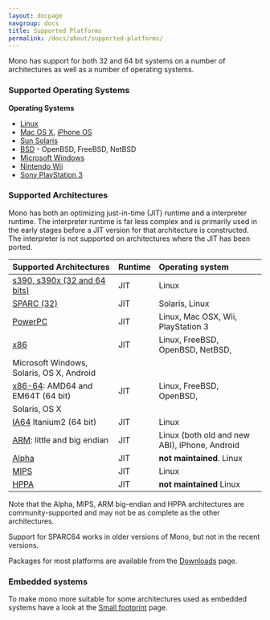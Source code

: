 ```yaml
---
layout: docpage
navgroup: docs
title: Supported Platforms
permalink: /docs/about/supported-platforms/
---
```


Mono has support for both 32 and 64 bit systems on a number of architectures as well as a number of operating systems.

### Supported Operating Systems

**Operating Systems**

-   [Linux]({{site.github.url}}/old_site/Mono:Linux "Mono:Linux")
-   [Mac OS X]({{site.github.url}}/old_site/Mono:OSX "Mono:OSX"), [iPhone OS]({{site.github.url}}/old_site/Mono:Iphone "Mono:Iphone")
-   [Sun Solaris]({{site.github.url}}/old_site/Mono:Solaris "Mono:Solaris")
-   [BSD]({{site.github.url}}/old_site/Mono:BSD "Mono:BSD") - OpenBSD, FreeBSD, NetBSD
-   [Microsoft Windows]({{site.github.url}}/old_site/Using_Mono_on_Windows)
-   [Nintendo Wii]({{site.github.url}}/old_site/Mono:Wii "Mono:Wii")
-   [Sony PlayStation 3]({{site.github.url}}/old_site/Mono:PlayStation3 "Mono:PlayStation3")

### Supported Architectures

Mono has both an optimizing just-in-time (JIT) runtime and a interpreter runtime. The interpreter runtime is far less complex and is primarily used in the early stages before a JIT version for that architecture is constructed. The interpreter is not supported on architectures where the JIT has been ported.

|Supported Architectures|Runtime|Operating system|
|:----------------------|:------|:---------------|
|[s390, s390x (32 and 64 bits)]({{site.github.url}}/old_site/Mono:S390 "Mono:S390")|JIT|Linux|
|[SPARC (32)]({{site.github.url}}/old_site/Mono:SPARC "Mono:SPARC")|JIT|Solaris, Linux|
|[PowerPC]({{site.github.url}}/old_site/Mono:PowerPC "Mono:PowerPC")|JIT|Linux, Mac OSX, Wii, PlayStation 3|
|[x86]({{site.github.url}}/old_site/Mono:X86 "Mono:X86")|JIT|Linux, FreeBSD, OpenBSD, NetBSD, 
 Microsoft Windows, Solaris, OS X, Android|
|[x86-64]({{site.github.url}}/old_site/Mono:AMD64 "Mono:AMD64"): AMD64 and EM64T (64 bit)|JIT|Linux, FreeBSD, OpenBSD, 
Solaris, OS X|
|[IA64]({{site.github.url}}/old_site/Mono:IA64 "Mono:IA64") Itanium2 (64 bit)|JIT|Linux|
|[ARM]({{site.github.url}}/old_site/Mono:ARM "Mono:ARM"): little and big endian|JIT|Linux (both old and new ABI), iPhone, Android|
|[Alpha](/index.php?title=Mono:Alpha&action=edit&redlink=1 "Mono:Alpha (page does not exist)")|JIT|**not maintained**. Linux|
|[MIPS]({{site.github.url}}/old_site/Mono:MIPS "Mono:MIPS")|JIT|Linux|
|[HPPA](/index.php?title=Mono:HPPA&action=edit&redlink=1 "Mono:HPPA (page does not exist)")|JIT|**not maintained** Linux|

Note that the Alpha, MIPS, ARM big-endian and HPPA architectures are community-supported and may not be as complete as the other architectures.

Support for SPARC64 works in older versions of Mono, but not in the recent versions.

 Packages for most platforms are available from the [Downloads]({{site.github.url}}/old_site/Downloads "Downloads") page.

### Embedded systems

To make mono more suitable for some architectures used as embedded systems have a look at the [Small footprint]({{site.github.url}}/old_site/Small_footprint "Small footprint") page.
